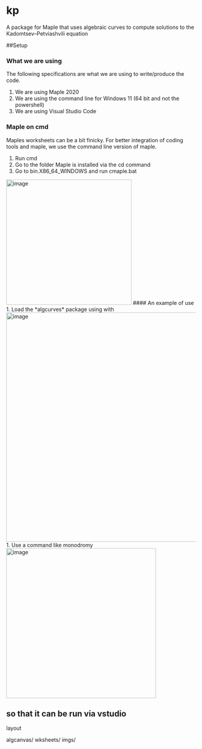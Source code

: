 # kp
A package for Maple that uses algebraic curves to compute solutions to the Kadomtsev–Petviashvili equation

##Setup

### What we are using
The following specifications are what we are using to write/produce the code.

1. We are using Maple 2020
1. We are using the command line for Windows 11  (64 bit and not the powershell)
1. We are using Visual Studio Code

### Maple on cmd
Maples worksheets can be a bit finicky. For better integration of coding tools and maple, we use the command line version of maple.

1. Run cmd
1. Go to the folder Maple is installed via the cd command
1. Go to bin.X86_64_WINDOWS and run cmaple.bat
  <img width="333" alt="image" src="https://user-images.githubusercontent.com/76967223/189250261-977b1ad3-3a4d-405c-a511-f88dd4d3c327.png">
#### An example of use
1. Load the *algcurves* package using with
<img width="609" alt="image" src="https://user-images.githubusercontent.com/76967223/189250296-729b62e3-2cde-47f6-b897-e95188b4e66f.png">
1. Use a command like monodromy
<img width="398" alt="image" src="https://user-images.githubusercontent.com/76967223/189250311-20e6c331-02e2-49e3-af22-2ba9cb78a724.png">

so that it  can be run via vstudio
-
layout

algcanvas/
wksheets/
imgs/

